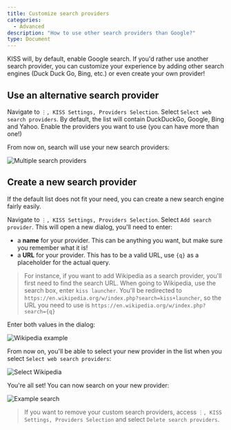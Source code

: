 ```yaml
---
title: Customize search providers
categories:
  - Advanced
description: "How to use other search providers than Google?"
type: Document
---
```


KISS will, by default, enable Google search. If you'd rather use another search provider, you can customize your experience by adding other search engines (Duck Duck Go, Bing, etc.) or even create your own provider!

## Use an alternative search provider
Navigate to `⋮, KISS Settings, Providers Selection`. Select `Select web search providers`. By default, the list will contain DuckDuckGo, Google, Bing and Yahoo. Enable the providers you want to use (you can have more than one!)

From now on, search will use your new search providers:

![Multiple search providers](/screenshots/multiple-search-providers.png)

## Create a new search provider
If the default list does not fit your need, you can create a new search engine fairly easily.

Navigate to `⋮, KISS Settings, Providers Selection`. Select `Add search provider`. This will open a new dialog, you'll need to enter:

* a **name** for your provider. This can be anything you want, but make sure you remember what it is!
* a **URL** for your provider. This has to be a valid URL, use `{q}` as a placeholder for the actual query.

> For instance, if you want to add Wikipedia as a search provider, you'll first need to find the search URL. When going to Wikipedia, use the search box, enter `kiss launcher`. You'll be redirected to `https://en.wikipedia.org/w/index.php?search=kiss+launcher`, so the URL you need to use is `https://en.wikipedia.org/w/index.php?search={q}`

Enter both values in the dialog:

![Wikipedia example](/screenshots/add-search-provider-1.png)

From now on, you'll be able to select your new provider in the list when you select `Select web search providers`:

![Select Wikipedia](/screenshots/add-search-provider-2.png)

You're all set! You can now search on your new provider:

![Example search](/screenshots/add-search-provider-3.png)

> If you want to remove your custom search providers, access `⋮, KISS Settings, Providers Selection` and select `Delete search providers`.

